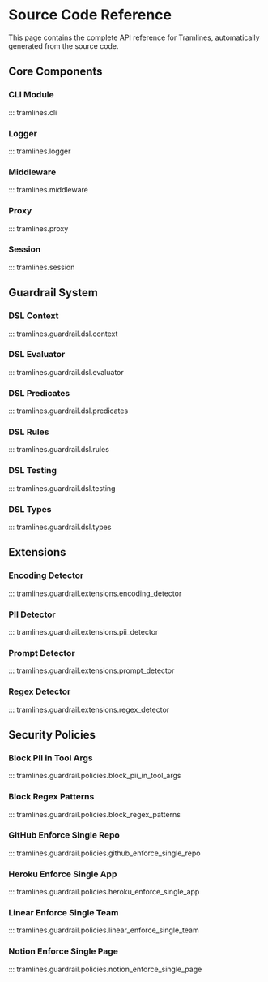 # Source Code Reference

This page contains the complete API reference for Tramlines, automatically generated from the source code.

## Core Components

### CLI Module

::: tramlines.cli

### Logger

::: tramlines.logger

### Middleware

::: tramlines.middleware

### Proxy

::: tramlines.proxy

### Session

::: tramlines.session

## Guardrail System

### DSL Context

::: tramlines.guardrail.dsl.context

### DSL Evaluator

::: tramlines.guardrail.dsl.evaluator

### DSL Predicates

::: tramlines.guardrail.dsl.predicates

### DSL Rules

::: tramlines.guardrail.dsl.rules

### DSL Testing

::: tramlines.guardrail.dsl.testing

### DSL Types

::: tramlines.guardrail.dsl.types

## Extensions

### Encoding Detector

::: tramlines.guardrail.extensions.encoding_detector

### PII Detector

::: tramlines.guardrail.extensions.pii_detector

### Prompt Detector

::: tramlines.guardrail.extensions.prompt_detector

### Regex Detector

::: tramlines.guardrail.extensions.regex_detector

## Security Policies

### Block PII in Tool Args

::: tramlines.guardrail.policies.block_pii_in_tool_args

### Block Regex Patterns

::: tramlines.guardrail.policies.block_regex_patterns

### GitHub Enforce Single Repo

::: tramlines.guardrail.policies.github_enforce_single_repo

### Heroku Enforce Single App

::: tramlines.guardrail.policies.heroku_enforce_single_app

### Linear Enforce Single Team

::: tramlines.guardrail.policies.linear_enforce_single_team

### Notion Enforce Single Page

::: tramlines.guardrail.policies.notion_enforce_single_page
